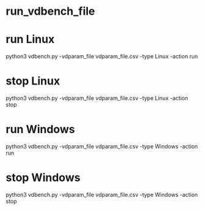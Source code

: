 # run_vdbench_file
# run Linux
python3 vdbench.py -vdparam_file vdparam_file.csv -type Linux -action run
# stop Linux
python3 vdbench.py -vdparam_file vdparam_file.csv -type Linux -action stop
# run Windows
python3 vdbench.py -vdparam_file vdparam_file.csv -type Windows -action run
# stop Windows
python3 vdbench.py -vdparam_file vdparam_file.csv -type Windows -action stop